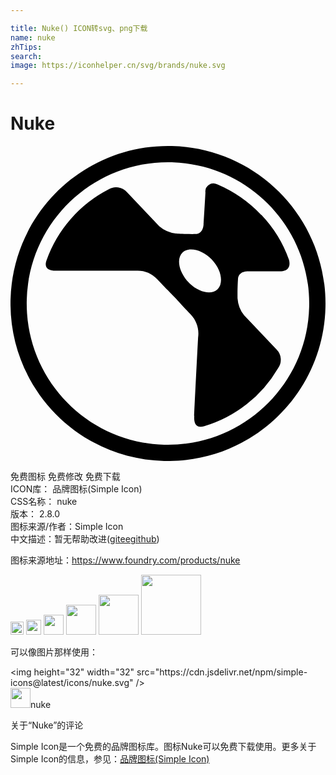 ```yaml
---

title: Nuke() ICON转svg、png下载
name: nuke
zhTips: 
search: 
image: https://iconhelper.cn/svg/brands/nuke.svg

---
```


# Nuke  <small style="font-size: 60%;font-weight: 100"></small>

<div id="svg" class="svg-wrap">
<svg role="img" viewBox="0 0 24 24" xmlns="http://www.w3.org/2000/svg"><title>Nuke icon</title><path d="M12.293.004c6.625.162 11.865 5.664 11.703 12.29-.162 6.625-5.664 11.865-12.29 11.703C5.081 23.835-.159 18.333.003 11.707l.001-.025C.18 5.066 5.678-.158 12.293.004zm0 1.238c-5.941-.164-10.89 4.52-11.054 10.461s4.52 10.89 10.461 11.054c5.941.164 10.89-4.52 11.054-10.461l.001-.025c.15-5.932-4.53-10.866-10.462-11.029zm5.842 8.302h2.4c.976 0 .682-.873.682-.873a9.587 9.587 0 0 0-2.111-3.431l-.005.011a10.052 10.052 0 0 0-3.355-2.329.612.612 0 0 0-.894.622c-.044.802-.142 2.395-.142 2.395s.016.769-.627.769c-.813.011-1.489-.044-1.489-.044a2.314 2.314 0 0 1-1.255-.545L8.868 3.511a1.09 1.09 0 0 0-1.407-.196 9.758 9.758 0 0 0-4.713 5.384c-.256.714.333.806.731.806h6a2.086 2.086 0 0 1 1.68.627c.785.824 1.331 1.369 1.331 1.369s.48.54 1.26 1.358c.431.459.632 1.089.545 1.713 0 0-.295 5.744-.295 6-.027.398.038.993.769.775a9.756 9.756 0 0 0 5.618-4.424 1.091 1.091 0 0 0-.12-1.418l-2.471-2.607a2.303 2.303 0 0 1-.496-1.282s-.022-.682.033-1.489c.044-.643.802-.583.802-.583zm-2.362 1.374c-.475.469-1.484.229-2.22-.545-.736-.775-.924-1.801-.45-2.254.475-.453 1.502-.239 2.239.536.737.774.906 1.794.431 2.263z"/></svg>
</div>
<detail full-name='nuke'></detail>

<div class="detail-page">
<p>
<span><span class="badge-success badge">免费图标</span> <span class="badge-success badge">免费修改</span>  <span class="badge-success badge">免费下载</span> </span>
<br/>
<span>
ICON库：
<span class="badge-secondary badge">品牌图标(Simple Icon)</span> 
</span>
<br/>
<span>
CSS名称：
<span class="badge-secondary badge">nuke</span> 
</span>

<br/>
<span>
版本：
<span class="badge-secondary badge">2.8.0</span> 
</span>
<br/>
<span>图标来源/作者：<span class="badge-light badge">Simple Icon</span></span> 
<br/>
<span class="zh-detail">中文描述：暂无<span class="help-link"><span>帮助改进</span>(<a href="https://gitee.com/liuwave/icon-helper/edit/master/json/brands/nuke.json" target="_blank" rel="noopener noreferrer">gitee</a><a href="https://github.com/liuwave/icon-helper/edit/master/json/brands/nuke.json" target="_blank" rel="noopener noreferrer">github</a></span>)</span><br/>
</p>
</div><div class="description description alert alert-light"><p>图标来源地址：<a href="https://www.foundry.com/products/nuke" target="_blank" rel="noopener noreferrer">https://www.foundry.com/products/nuke</a></p></div>
<div class="alert alert-dark">
<img height="21" width="21" src="https://cdn.jsdelivr.net/npm/simple-icons@latest/icons/nuke.svg" />
<img height="24" width="24" src="https://cdn.jsdelivr.net/npm/simple-icons@latest/icons/nuke.svg" />
<img height="32" width="32" src="https://cdn.jsdelivr.net/npm/simple-icons@latest/icons/nuke.svg" />
<img height="48" width="48" src="https://cdn.jsdelivr.net/npm/simple-icons@latest/icons/nuke.svg" />
<img height="64" width="64" src="https://cdn.jsdelivr.net/npm/simple-icons@latest/icons/nuke.svg" />
<img height="96" width="96" src="https://cdn.jsdelivr.net/npm/simple-icons@latest/icons/nuke.svg" />

</div>
<div>
  <p>可以像图片那样使用：    
  </p>
  <div class="alert alert-primary" style="font-size: 14px">
    &lt;img height="32" width="32" src="https://cdn.jsdelivr.net/npm/simple-icons@latest/icons/nuke.svg" /&gt;
    <copy-btn content='<img height="32" width="32" src="https://cdn.jsdelivr.net/npm/simple-icons@latest/icons/nuke.svg" />'></copy-btn>
  </div>
  <div class="alert alert-secondary">
    <img height="32" width="32" src="https://cdn.jsdelivr.net/npm/simple-icons@latest/icons/nuke.svg" />nuke
    <copy-btn content="nuke" btn-title="复制图标名称"></copy-btn>
  </div>
</div>

<Vssue title="关于“Nuke”的评论" >关于“Nuke”的评论</Vssue>


<div><p>Simple Icon是一个免费的品牌图标库。图标Nuke可以免费下载使用。更多关于  Simple Icon的信息，参见：<a target="_blank" href="https://iconhelper.cn/brands.html">品牌图标(Simple Icon)</a>
</p></div>

